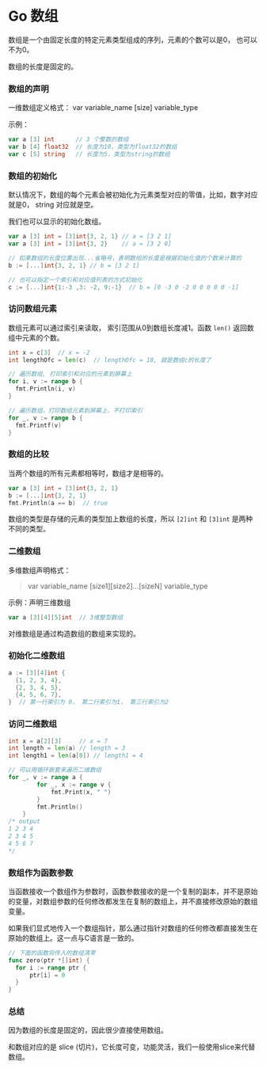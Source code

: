# Go 数组

数组是一个由固定长度的特定元素类型组成的序列，元素的个数可以是0， 也可以不为0。

数组的长度是固定的。



### 数组的声明

一维数组定义格式： var variable_name [size] variable_type

示例：

```go
var a [3] int      // 3 个整数的数组
var b [4] float32  // 长度为10，类型为float32的数组
var c [5] string   // 长度为5，类型为string的数组
```



### 数组的初始化

默认情况下，数组的每个元素会被初始化为元素类型对应的零值，比如，数字对应就是0， string 对应就是空。

我们也可以显示的初始化数组。

```go
var a [3] int = [3]int{3, 2, 1} // a = [3 2 1]
var a [3] int = [3]int{3, 2}    // a = [3 2 0]

// 如果数组的长度位置出现...省略号，表明数组的长度是根据初始化值的个数来计算的
b := [...]int{3, 2, 1} // b = [3 2 1]

// 也可以指定一个索引和对应值列表的方式初始化
c := [...]int{1:-3 ,3: -2, 9:-1}  // b = [0 -3 0 -2 0 0 0 0 0 -1]
```



### 访问数组元素

数组元素可以通过索引来读取， 索引范围从0到数组长度减1。函数 `len()` 返回数组中元素的个数。

```go
int x = c[3]  // x = -2
int lengthOfc = len(c)  // lengthOfc = 10, 就是数组c的长度了

// 遍历数组, 打印索引和对应的元素到屏幕上
for i, v := range b {
  fmt.Println(i, v)
}  

// 遍历数组，打印数组元素到屏幕上，不打印索引
for _, v := range b {
  fmt.Printf(v)
}

```



### 数组的比较

当两个数组的所有元素都相等时，数组才是相等的。

```go
var a [3] int = [3]int{3, 2, 1}
b := [...]int{3, 2, 1}
fmt.Println(a == b)  // true
```

数组的类型是存储的元素的类型加上数组的长度，所以 `[2]int` 和 `[3]int` 是两种不同的类型。



### 二维数组

多维数组声明格式：

> var variable_name [size1]\[size2]...[sizeN] variable_type

示例：声明三维数组

```go
var a [3][4][5]int  // 3维整型数组
```

对维数组是通过构造数组的数组来实现的。



### 初始化二维数组

```go
a := [3][4]int {
  {1, 2, 3, 4}, 
  {2, 3, 4, 5},
  {4, 5, 6, 7},
}  // 第一行索引为 0， 第二行索引为1， 第三行索引为2
```



### 访问二维数组

```go
int x = a[2][3]     // x = 7
int length = len(a) // length = 3
int length1 = len(a[0]) // length1 = 4

// 可以用循环嵌套来遍历二维数组
for _, v := range a {
		for _, x := range v {
			fmt.Print(x, " ")
		}
		fmt.Println()
	}
/* output
1 2 3 4 
2 3 4 5 
4 5 6 7 
*/
```



### 数组作为函数参数

当函数接收一个数组作为参数时，函数参数接收的是一个复制的副本，并不是原始的变量，对数组参数的任何修改都发生在复制的数组上，并不直接修改原始的数组变量。

如果我们显式地传入一个数组指针，那么通过指针对数组的任何修改都直接发生在原始的数组上。这一点与C语言是一致的。

```go
// 下面的函数将传入的数组清零
func zero(ptr *[]int) {
  for i := range ptr {
      ptr[i] = 0
  }
}
```



### 总结

因为数组的长度是固定的，因此很少直接使用数组。

和数组对应的是 slice (切片)，它长度可变，功能灵活，我们一般使用slice来代替数组。